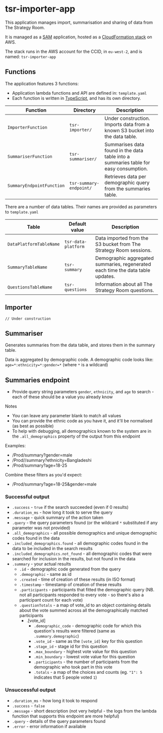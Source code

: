 # tsr-importer-app

This application manages import, summarisation and sharing of data from The Strategy Room.

It is managed as a [SAM](https://aws.amazon.com/serverless/sam/) application, hosted as a [CloudFormation stack](https://docs.aws.amazon.com/AWSCloudFormation/latest/UserGuide/stacks.html) on AWS.

The stack runs in the AWS account for the CCID, in `eu-west-2`, and is named: `tsr-importer-app`

## Functions

The application features 3 functions:

- Application lambda functions and API are defined in: `template.yaml`
- Each function is written in [TypeScript](https://www.typescriptlang.org/), and has its own directory.

| Function                  | Directory               | Description                                                                          |
| ------------------------- | ----------------------- | ------------------------------------------------------------------------------------ |
| `ImporterFunction`        | `tsr-importer/`         | Under construction. Imports data from a known S3 bucket into the data table.         |
| `SummariserFunction`      | `tsr-summariser/`       | Summarises data found in the data table into a summaries table for easy consumption. |
| `SummaryEndpointFunction` | `tsr-summary-endpoint/` | Retrieves data per demographic query from the summaries table.                       |

There are a number of data tables. Their names are provided as parameters to `template.yaml`

| Table                   | Default value       | Description                                                                     |
| ----------------------- | ------------------- | ------------------------------------------------------------------------------- |
| `DataPlatformTableName` | `tsr-data-platform` | Data imported from the S3 bucket from The Strategy Room sessions.               |
| `SummaryTableName`      | `tsr-summary`       | Demographic aggregated summaries, regenerated each time the data table updates. |
| `QuestionsTableName`    | `tsr-questions`     | Information about all The Strategy Room questions.                              |

## Importer

`// Under construction`

## Summariser

Generates summaries from the data table, and stores them in the summary table.

Data is aggregated by demographic code. A demographic code looks like: `age=*:ethnicity=*:gender=*` (where `*` is a wildcard)

## Summaries endpoint

- Provide query string parameters `gender`, `ethnicity`, and `age` to search - each of these should be a value you already know

Notes

- You can leave any parameter blank to match all values
- You can provide the ethnic code as you have it, and it'll be normalised (as best as possible)
- To help with debugging, all demographics known to the system are in the `.all_demographics` property of the output from this endpoint

Examples:

- <endpoint>/Prod/summary?gender=male
- <endpoint>/Prod//summary?ethnicity=Bangladeshi
- <endpoint>/Prod/summary?age=18-25

Combine these filters as you'd expect:

- <endpoint>/Prod/summary?age=18-25&gender=male

### Successful output

- `.success` - `true` if the search succeeded (even if 0 results)
- `.duration_ms` - how long it took to serve the query
- `.message` - quick summary of the action taken
- `.query` - the query parameters found (or the wildcard `*` substituted if any parameter was not provided)
- `.all_demographics` - all possible demographics and unique demographic codes found in the data
- `.included_demographics.found` - all demographic codes found in the data to be included in the search results
- `.included_demographics.not_found` - all demographic codes that were searched for inclusion in the results, but not found in the data
- `.summary` - your actual results
  - `.id` - demographic code generated from the query
  - `.demographic` - same as id
  - `.created` - time of creation of these results (in ISO format)
  - `.timestamp` - timestamp of creation of these results
  - `.participants` - participants that fitted the demographic query (NB. not all participants responded to every vote - so there's also a participant count for each vote)
  - `.questionTotals` - a map of vote_id to an object containing details about the vote summed across all the demographically matched participants
    - .[vote_id]
      - `.demographic_code` - demographic code for which this question's results were filtered (same as `.summary.demographic`)
      - `.vote_id` - same as the `[vote_id]` key for this question
      - `.stage_id` - stage id for this question
      - `.max_boundary` - highest vote value for this question
      - `.min_boundary` - lowest vote value for this question
      - `.participants` - the number of participants from the demographic who took part in this vote
      - `.totals` - a map of the choices and counts (eg. `"1": 5` indicates that 5 people voted `1`)

### Unsuccessful output

- `.duration_ms` - how long it took to respond
- `.success` - `false`
- `.message` - short description (not very helpful - the logs from the lambda function that supports this endpoint are more helpful)
- `.query` - details of the query parameters found
- `.error` - error information if available

